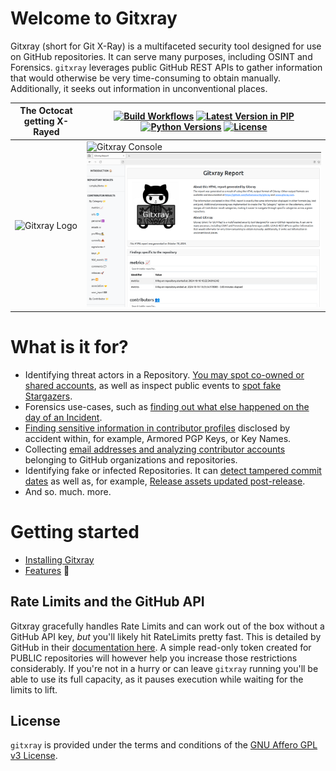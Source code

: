# Welcome to Gitxray 
Gitxray (short for Git X-Ray) is a multifaceted security tool designed for use on GitHub repositories. It can serve many purposes, including OSINT and Forensics. `gitxray` leverages public GitHub REST APIs to gather information that would otherwise be very time-consuming to obtain manually. Additionally, it seeks out information in unconventional places.

The Octocat getting X-Rayed  | [![Build Workflows](https://github.com/kulkansecurity/gitxray/actions/workflows/ci.yml/badge.svg?branch=main)](https://github.com/kulkansecurity/gitxray) [![Latest Version in PIP](https://img.shields.io/pypi/v/gitxray.svg)](https://pypi.org/project/gitxray) [![Python Versions](https://img.shields.io/pypi/pyversions/gitxray.svg)](https://pypi.org/project/gitxray) [![License](https://img.shields.io/pypi/l/gitxray.svg)](https://github.com/kulkansecurity/gitxray/blob/main/LICENSE)
--- | ---
![Gitxray Logo](https://kulkansecurity.github.io/gitxray/images/logo_gitxray.png "Gitxray Logo") | ![Gitxray Console](https://kulkansecurity.github.io/gitxray/images/console_gitxray.png "Gitxray Console")<br/> ![Gitxray HTML Report](images/html_report_gitxray.png "HTML Report Gitxray")<div style="clear: both;"></div>

# What is it for?
* Identifying threat actors in a Repository. [You may spot co-owned or shared accounts](/features/#spotting-shared-co-owned-or-fake-contributors), as well as inspect public events to [spot fake Stargazers](/features/#fake-stars-private-repos-gone-public-and-more).
* Forensics use-cases, such as [finding out what else happened on the day of an Incident](/features/#forensics-what-happened-on-the-day-of-an-incident).
* [Finding sensitive information in contributor profiles](/features/#unintended-disclosures-in-contributor-profiles) disclosed by accident within, for example, Armored PGP Keys, or Key Names.
* Collecting [email addresses and analyzing contributor accounts](/features/#lots-of-e-mail-addresses-and-profiling-data) belonging to GitHub organizations and repositories.
* Identifying fake or infected Repositories. It can [detect tampered commit dates](/features/#untrustworthy-repositories-and-activity) as well as, for example, [Release assets updated post-release](/features/#looking-out-for-malicious-releases-and-assets).
* And so. much. more.

# Getting started
* [Installing Gitxray](installing.md)
* [Features](features.md) &#128171;

## Rate Limits and the GitHub API

Gitxray gracefully handles Rate Limits and can work out of the box without a GitHub API key, _but_ you'll likely hit RateLimits pretty fast. This is detailed by GitHub in their [documentation here](https://docs.github.com/en/rest/using-the-rest-api/rate-limits-for-the-rest-api?apiVersion=2022-11-28#primary-rate-limit-for-unauthenticated-users). A simple read-only token created for PUBLIC repositories will however help you increase those restrictions considerably. If you're not in a hurry or can leave `gitxray` running you'll be able to use its full capacity, as it pauses execution while waiting for the limits to lift.

## License

`gitxray` is provided under the terms and conditions of the [GNU Affero GPL v3 License](https://www.gnu.org/licenses/agpl-3.0.txt).

